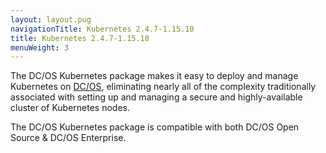 ```yaml
---
layout: layout.pug
navigationTitle: Kubernetes 2.4.7-1.15.10
title: Kubernetes 2.4.7-1.15.10
menuWeight: 3
---
```


The DC/OS Kubernetes package makes it easy to deploy and manage Kubernetes on [DC/OS](https://mesosphere.com/product/), eliminating nearly all of the complexity traditionally associated with setting up and managing a secure and highly-available cluster of Kubernetes nodes.

The DC/OS Kubernetes package is compatible with both DC/OS Open Source & DC/OS Enterprise.
